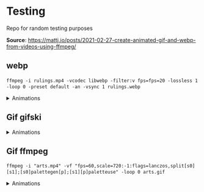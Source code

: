 # Testing
Repo for random testing purposes

**Source**: https://mattj.io/posts/2021-02-27-create-animated-gif-and-webp-from-videos-using-ffmpeg/

## webp

```
ffmpeg -i rulings.mp4 -vcodec libwebp -filter:v fps=fps=20 -lossless 1 -loop 0 -preset default -an -vsync 1 rulings.webp
```

<details>
<summary>Animations</summary>
  
## Search  
  
[<img src="search.webp" width="450"/>](search.webp)
  
## Rulings
  
[<img src="rulings.webp" width="450"/>](rulings.webp)
  
## Arts
  
[<img src="arts.webp" width="450"/>](arts.webp)
  
</details>


## Gif gifski
<details>
<summary>Animations</summary>
  
[<img src="arts.gif" width="450"/>](arts.gif)
  
</details>

## Gif ffmpeg 

```
ffmpeg -i "arts.mp4" -vf "fps=60,scale=720:-1:flags=lanczos,split[s0][s1];[s0]palettegen[p];[s1][p]paletteuse" -loop 0 arts.gif
```

<details>
<summary>Animations</summary>
  
[<img src="arts2.gif" width="450"/>](arts2.gif)
  
</details>

